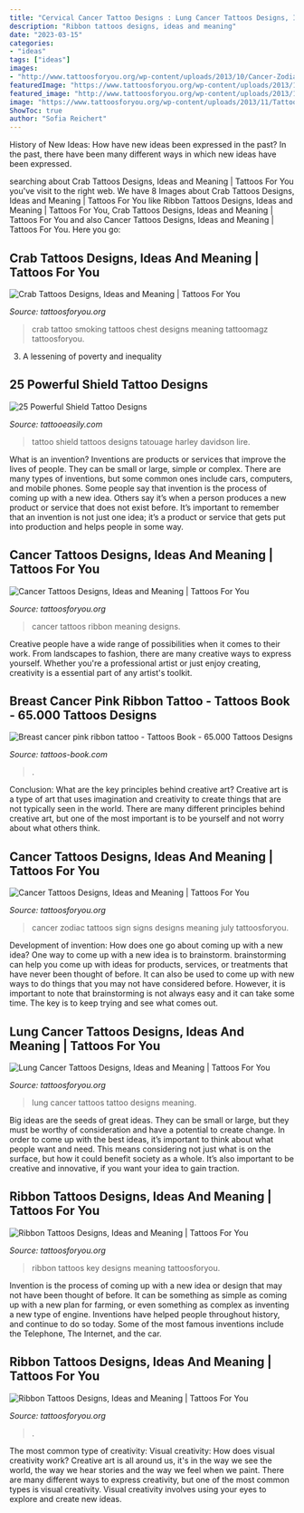 ```yaml
---
title: "Cervical Cancer Tattoo Designs : Lung Cancer Tattoos Designs, Ideas And Meaning"
description: "Ribbon tattoos designs, ideas and meaning"
date: "2023-03-15"
categories:
- "ideas"
tags: ["ideas"]
images:
- "http://www.tattoosforyou.org/wp-content/uploads/2013/10/Cancer-Zodiac-Sign-Tattoos.jpg"
featuredImage: "https://www.tattoosforyou.org/wp-content/uploads/2013/11/Tattoo-Ribbon-Designs.jpg"
featured_image: "http://www.tattoosforyou.org/wp-content/uploads/2013/10/Cancer-Ribbon-Tattoos-768x1024.jpg"
image: "https://www.tattoosforyou.org/wp-content/uploads/2013/11/Tattoo-Ribbon-Designs.jpg"
ShowToc: true
author: "Sofia Reichert"
---
```



History of New Ideas: How have new ideas been expressed in the past?
In the past, there have been many different ways in which new ideas have been expressed.

	

		
searching about Crab Tattoos Designs, Ideas and Meaning | Tattoos For You you've visit to the right web. We have 8 Images about Crab Tattoos Designs, Ideas and Meaning | Tattoos For You like Ribbon Tattoos Designs, Ideas and Meaning | Tattoos For You, Crab Tattoos Designs, Ideas and Meaning | Tattoos For You and also Cancer Tattoos Designs, Ideas and Meaning | Tattoos For You. Here you go:
		
    
## Crab Tattoos Designs, Ideas And Meaning | Tattoos For You

<img loading=lazy src="https://www.tattoosforyou.org/wp-content/uploads/2016/03/Crab-Tattoos-for-Men.jpg" onerror="this.onerror=null;this.src='https://tse2.mm.bing.net/th?id=OIP.6BlKh6CY8amTEM3MZtSrHgHaH9&amp;pid=15.1';" alt="Crab Tattoos Designs, Ideas and Meaning | Tattoos For You">

_Source: tattoosforyou.org_

>crab tattoo smoking tattoos chest designs meaning tattoomagz tattoosforyou. 

	

3. A lessening of poverty and inequality 

    
## 25 Powerful Shield Tattoo Designs

<img loading=lazy src="http://www.tattooeasily.com/wp-content/uploads/2013/06/1910.jpg" onerror="this.onerror=null;this.src='https://tse4.mm.bing.net/th?id=OIP.4OjAs1EaZCeUvgkVq-AtjwHaIU&amp;pid=15.1';" alt="25 Powerful Shield Tattoo Designs">

_Source: tattooeasily.com_

>tattoo shield tattoos designs tatouage harley davidson lire. 

	

What is an invention?
Inventions are products or services that improve the lives of people. They can be small or large, simple or complex. There are many types of inventions, but some common ones include cars, computers, and mobile phones. Some people say that invention is the process of coming up with a new idea. Others say it’s when a person produces a new product or service that does not exist before. It’s important to remember that an invention is not just one idea; it’s a product or service that gets put into production and helps people in some way.

    
## Cancer Tattoos Designs, Ideas And Meaning | Tattoos For You

<img loading=lazy src="http://www.tattoosforyou.org/wp-content/uploads/2013/10/Cancer-Ribbon-Tattoos-768x1024.jpg" onerror="this.onerror=null;this.src='https://tse3.mm.bing.net/th?id=OIP.klmkyqnbunl-AmSoX3YxxQHaJ4&amp;pid=15.1';" alt="Cancer Tattoos Designs, Ideas and Meaning | Tattoos For You">

_Source: tattoosforyou.org_

>cancer tattoos ribbon meaning designs. 

	

Creative people have a wide range of possibilities when it comes to their work. From landscapes to fashion, there are many creative ways to express yourself. Whether you're a professional artist or just enjoy creating, creativity is a essential part of any artist's toolkit.

    
## Breast Cancer Pink Ribbon Tattoo - Tattoos Book - 65.000 Tattoos Designs

<img loading=lazy src="https://tattoos-book.com/wp-content/uploads/2016/02/breast-cancer-pink-ribbon-tattoo.jpg" onerror="this.onerror=null;this.src='https://tse1.mm.bing.net/th?id=OIP.Yh0_vayxDnEyPGEqnX9C5QHaFh&amp;pid=15.1';" alt="Breast cancer pink ribbon tattoo - Tattoos Book - 65.000 Tattoos Designs">

_Source: tattoos-book.com_

>. 

	

Conclusion: What are the key principles behind creative art?
Creative art is a type of art that uses imagination and creativity to create things that are not typically seen in the world. There are many different principles behind creative art, but one of the most important is to be yourself and not worry about what others think.

    
## Cancer Tattoos Designs, Ideas And Meaning | Tattoos For You

<img loading=lazy src="http://www.tattoosforyou.org/wp-content/uploads/2013/10/Cancer-Zodiac-Sign-Tattoos.jpg" onerror="this.onerror=null;this.src='https://tse1.mm.bing.net/th?id=OIP.mMyiSlk72RPXleZUMm9RDwHaJ4&amp;pid=15.1';" alt="Cancer Tattoos Designs, Ideas and Meaning | Tattoos For You">

_Source: tattoosforyou.org_

>cancer zodiac tattoos sign signs designs meaning july tattoosforyou. 

	

Development of invention: How does one go about coming up with a new idea?
One way to come up with a new idea is to brainstorm. brainstorming can help you come up with ideas for products, services, or treatments that have never been thought of before. It can also be used to come up with new ways to do things that you may not have considered before. However, it is important to note that brainstorming is not always easy and it can take some time. The key is to keep trying and see what comes out.

    
## Lung Cancer Tattoos Designs, Ideas And Meaning | Tattoos For You

<img loading=lazy src="https://www.tattoosforyou.org/wp-content/uploads/2017/07/Lung-Cancer-Tattoo.jpg" onerror="this.onerror=null;this.src='https://tse2.mm.bing.net/th?id=OIP.-jPy9mUJXoYCJbMZYCiwCgHaJ3&amp;pid=15.1';" alt="Lung Cancer Tattoos Designs, Ideas and Meaning | Tattoos For You">

_Source: tattoosforyou.org_

>lung cancer tattoos tattoo designs meaning. 

	

Big ideas are the seeds of great ideas. They can be small or large, but they must be worthy of consideration and have a potential to create change. In order to come up with the best ideas, it’s important to think about what people want and need. This means considering not just what is on the surface, but how it could benefit society as a whole. It’s also important to be creative and innovative, if you want your idea to gain traction.

    
## Ribbon Tattoos Designs, Ideas And Meaning | Tattoos For You

<img loading=lazy src="http://www.tattoosforyou.org/wp-content/uploads/2013/11/Key-and-Ribbon-Tattoos.jpg" onerror="this.onerror=null;this.src='https://tse2.mm.bing.net/th?id=OIP.Qwl0aKdyokQSx5VfXxJo9gHaLH&amp;pid=15.1';" alt="Ribbon Tattoos Designs, Ideas and Meaning | Tattoos For You">

_Source: tattoosforyou.org_

>ribbon tattoos key designs meaning tattoosforyou. 

	

Invention is the process of coming up with a new idea or design that may not have been thought of before. It can be something as simple as coming up with a new plan for farming, or even something as complex as inventing a new type of engine. Inventions have helped people throughout history, and continue to do so today. Some of the most famous inventions include the Telephone, The Internet, and the car.

    
## Ribbon Tattoos Designs, Ideas And Meaning | Tattoos For You

<img loading=lazy src="https://www.tattoosforyou.org/wp-content/uploads/2013/11/Tattoo-Ribbon-Designs.jpg" onerror="this.onerror=null;this.src='https://tse1.mm.bing.net/th?id=OIP.wrWyvG1e-wuiEhfQ9iDrDgHaJ4&amp;pid=15.1';" alt="Ribbon Tattoos Designs, Ideas and Meaning | Tattoos For You">

_Source: tattoosforyou.org_

>. 

	

The most common type of creativity: Visual creativity: How does visual creativity work?
Creative art is all around us, it's in the way we see the world, the way we hear stories and the way we feel when we paint. There are many different ways to express creativity, but one of the most common types is visual creativity. Visual creativity involves using your eyes to explore and create new ideas.

